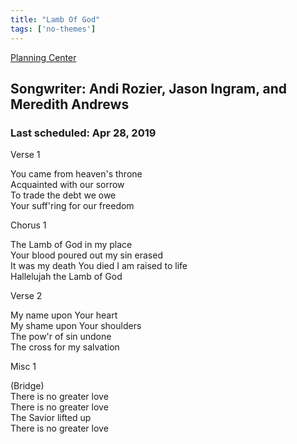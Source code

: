 ```yaml
---
title: "Lamb Of God"
tags: ['no-themes']
---
```


[Planning Center](https://services.planningcenteronline.com/songs/14617600)

## Songwriter: Andi Rozier, Jason Ingram, and Meredith Andrews
### Last scheduled: Apr 28, 2019          

Verse 1  
  
You came from heaven's throne  
Acquainted with our sorrow  
To trade the debt we owe  
Your suff'ring for our freedom  
  
Chorus 1  
  
The Lamb of God in my place  
Your blood poured out my sin erased  
It was my death You died I am raised to life  
Hallelujah the Lamb of God  
  
Verse 2  
  
My name upon Your heart  
My shame upon Your shoulders  
The pow'r of sin undone  
The cross for my salvation  
  
Misc 1  
  
(Bridge)  
There is no greater love  
There is no greater love  
The Savior lifted up  
There is no greater love
